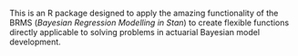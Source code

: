 This is an R package designed to apply the amazing functionality of the BRMS (*Bayesian Regression Modelling in Stan*) to create flexible functions directly applicable to solving problems in actuarial Bayesian model development.